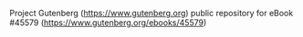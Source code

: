 Project Gutenberg (https://www.gutenberg.org) public repository for eBook #45579 (https://www.gutenberg.org/ebooks/45579)
